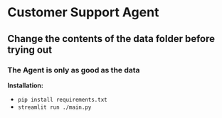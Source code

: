 # Customer Support Agent

## Change the contents of the data folder before trying out

### The Agent is only as good as the data

**Installation:**

* `pip install requirements.txt`
* `streamlit run ./main.py`
